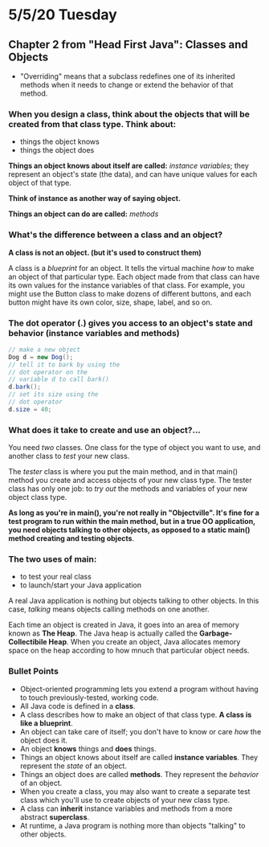 # 5/5/20 Tuesday 

## Chapter 2 from "Head First Java": Classes and Objects 

- "Overriding" means that a subclass redefines one of its inherited methods when it needs to change or extend the behavior of that method. 

### When you design a class, think about the objects that will be created from that class type. Think about:

- things the object knows
- things the object does

**Things an object knows about itself are called:** _instance variables_; they represent an object's state (the data), and can have unique values for each object of that type. 

**Think of instance as another way of saying object.**

**Things an object can do are called:** _methods_

### What's the difference between a class and an object?
**A class is not an object. (but it's used to construct them)**

A class is a _blueprint_ for an object. It tells the virtual machine _how_ to make an object of that particular type. Each object made from that class can have its own values for the instance variables of that class. For example, you might use the Button class to make dozens of different buttons, and each button might have its own color, size, shape, label, and so on. 

### The dot operator (.) gives you access to an object's state and behavior (instance variables and methods)

```java
// make a new object
Dog d = new Dog();
// tell it to bark by using the 
// dot operator on the 
// variable d to call bark()
d.bark();
// set its size using the 
// dot operator
d.size = 40;
```
### What does it take to create and use an object?...

You need _two_ classes. One class for the type of object you want to use, and another class to _test_ your new class. 

The _tester_ class is where you put the main method, and in that main() method you create and access objects of your new class type. The tester class has only one job: to _try out_ the methods and variables of your new object class type. 

**As long as you're in main(), you're not really in "Objectville". It's fine for a test program to run within the main method, but in a true OO application, you need objects talking to other objects, as opposed to a static main() method creating and testing objects**.

### The two uses of main: 
- to test your real class
- to launch/start your Java application 

A real Java application is nothing but objects talking to other objects. In this case, _talking_ means objects calling methods on one another. 

Each time an object is created in Java, it goes into an area of memory known as **The Heap**. The Java heap is actually called the **Garbage-Collectibile Heap**. When you create an object, Java allocates memory space on the heap according to how mnuch that particular object needs. 

### Bullet Points
- Object-oriented programming lets you extend a program without having to touch previously-tested, working code.
- All Java code is defined in a **class**.
- A class describes how to make an object of that class type. **A class is like a blueprint**.
- An object can take care of itself; you don't have to know or care _how_ the object does it. 
- An object **knows** things and **does** things. 
- Things an object knows about itself are called **instance variables**. They represent the _state_ of an object. 
- Things an object does are called **methods**. They represent the _behavior_ of an object. 
- When you create a class, you may also want to create a separate test class which you'll use to create objects of your new class type. 
- A class can **inherit** instance variables and methods from a more abstract **superclass**.
- At runtime, a Java program is nothing more than objects "talking" to other objects. 
